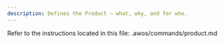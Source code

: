 ```yaml
---
description: Defines the Product — what, why, and for who.
---
```


Refer to the instructions located in this file: .awos/commands/product.md

